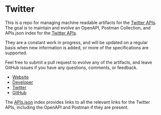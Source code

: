 # TwitterThis is a repo for managing machine readable artifacts for the [Twitter APIs](https://twitter.com/). The goal is to maintain and evolve an OpenAPI, Postman Collection, and APIs.json index for the [Twitter APIs](https://twitter.com/).They are a constant work in progress, and will be updated on a regular basis when new information is added, or more of the specifications are supported.Feel free to submit a pull request to evolve any of the artifacts, and leave GitHub issues if you have any questions, comments, or feedback.- [Website](https://twitter.com/)- [Developer](https://twitter.com/)- [Twitter](https://twitter.com/twitterapi/)- [GitHub](https://github.com/twitter)The [APIs.json](https://github.com/api-evangelist/twitter/blob/master/apis.json) index provides links to all the relevant links for the Twitter APIs, including the OpenAPI and Postman if they are present.